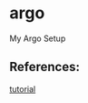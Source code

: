 # argo
My Argo Setup


## References:

[tutorial](https://towardsdatascience.com/creating-containerized-workflows-with-argo-ec1011b04370)
